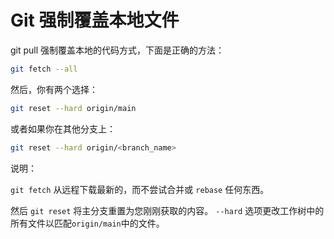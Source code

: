 # Git 强制覆盖本地文件

git pull 强制覆盖本地的代码方式，下面是正确的方法：

```sh
git fetch --all
```

然后，你有两个选择：

```sh
git reset --hard origin/main
```

或者如果你在其他分支上：

```sh
git reset --hard origin/<branch_name>
```

说明：

`git fetch` 从远程下载最新的，而不尝试合并或 `rebase` 任何东西。

然后 `git reset` 将主分支重置为您刚刚获取的内容。 `--hard` 选项更改工作树中的所有文件以匹配`origin/main`中的文件。
